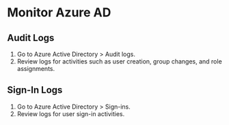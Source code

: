 # Monitor Azure AD

## Audit Logs

1. Go to Azure Active Directory > Audit logs.
2. Review logs for activities such as user creation, group changes, and role assignments.

## Sign-In Logs

1. Go to Azure Active Directory > Sign-ins.
2. Review logs for user sign-in activities.
